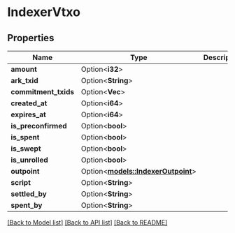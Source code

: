 # IndexerVtxo

## Properties

| Name                 | Type                                                      | Description | Notes      |
| -------------------- | --------------------------------------------------------- | ----------- | ---------- |
| **amount**           | Option<**i32**>                                           |             | [optional] |
| **ark_txid**         | Option<**String**>                                        |             | [optional] |
| **commitment_txids** | Option<**Vec<String>**>                                   |             | [optional] |
| **created_at**       | Option<**i64**>                                           |             | [optional] |
| **expires_at**       | Option<**i64**>                                           |             | [optional] |
| **is_preconfirmed**  | Option<**bool**>                                          |             | [optional] |
| **is_spent**         | Option<**bool**>                                          |             | [optional] |
| **is_swept**         | Option<**bool**>                                          |             | [optional] |
| **is_unrolled**      | Option<**bool**>                                          |             | [optional] |
| **outpoint**         | Option<[**models::IndexerOutpoint**](IndexerOutpoint.md)> |             | [optional] |
| **script**           | Option<**String**>                                        |             | [optional] |
| **settled_by**       | Option<**String**>                                        |             | [optional] |
| **spent_by**         | Option<**String**>                                        |             | [optional] |

[[Back to Model list]](../README.md#documentation-for-models) [[Back to API list]](../README.md#documentation-for-api-endpoints) [[Back to README]](../README.md)

